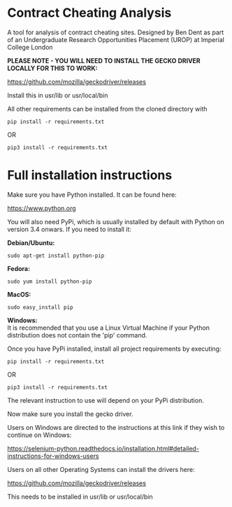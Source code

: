 # Contract Cheating Analysis
A tool for analysis of contract cheating sites. Designed by Ben Dent as part of an Undergraduate Research Opportunities Placement (UROP) at Imperial College London

**PLEASE NOTE - YOU WILL NEED TO INSTALL THE GECKO DRIVER LOCALLY FOR THIS TO WORK:**

https://github.com/mozilla/geckodriver/releases

Install this in usr/lib or usr/local/bin

All other requirements can be installed from the cloned directory with

```pip install -r requirements.txt```

OR

```pip3 install -r requirements.txt```

# Full installation instructions
Make sure you have Python installed. It can be found here:

https://www.python.org

You will also need PyPi, which is usually installed by default with Python on version 3.4 onwars.
If you need to install it:

**Debian/Ubuntu:**

```sudo apt-get install python-pip```

**Fedora:**

```sudo yum install python-pip```

**MacOS:**

```sudo easy_install pip```

**Windows:**\
It is recommended that you use a Linux Virtual Machine if your Python distribution does not contain the 'pip' command.

Once you have PyPi installed, install all project requirements by executing:

```pip install -r requirements.txt```

OR

```pip3 install -r requirements.txt```

The relevant instruction to use will depend on your PyPi distribution.

Now make sure you install the gecko driver.

Users on Windows are directed to the instructions at this link if they wish to continue on Windows:

https://selenium-python.readthedocs.io/installation.html#detailed-instructions-for-windows-users

Users on all other Operating Systems can install the drivers here:

https://github.com/mozilla/geckodriver/releases

This needs to be installed in usr/lib or usr/local/bin

